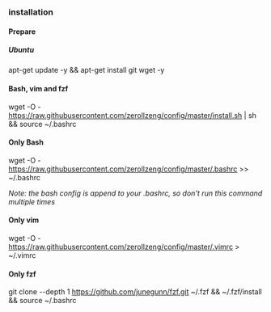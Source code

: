 ### installation

#### Prepare

##### Ubuntu

apt-get update -y && apt-get install git wget -y

#### Bash, vim and fzf

wget -O - https://raw.githubusercontent.com/zerollzeng/config/master/install.sh | sh && source ~/.bashrc

#### Only Bash

wget -O - https://raw.githubusercontent.com/zerollzeng/config/master/.bashrc >> ~/.bashrc

*Note: the bash config is append to your .bashrc, so don't run this command multiple times*

#### Only vim

wget -O - https://raw.githubusercontent.com/zerollzeng/config/master/.vimrc > ~/.vimrc

#### Only fzf

git clone --depth 1 https://github.com/junegunn/fzf.git ~/.fzf && ~/.fzf/install && source ~/.bashrc
